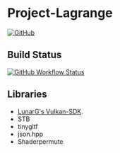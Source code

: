 # Project-Lagrange

[![GitHub](https://img.shields.io/github/license/MrTroble/Project-Lagrange?style=for-the-badge)](https://github.com/MrTroble/Project-Lagrange/blob/master/LICENSE)

## Build Status

[![GitHub Workflow Status](https://img.shields.io/github/workflow/status/MrTroble/Project-Lagrange/CMake?style=for-the-badge)](https://github.com/MrTroble/Project-Lagrange/actions)

## Libraries

* [LunarG's Vulkan-SDK](https://vulkan.lunarg.com/sdk/home).
* STB
* tinygltf
* json.hpp
* Shaderpermute

